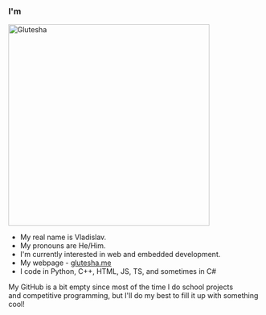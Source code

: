 

### I'm
<img src="https://glutesha.me/assets/logo-BYbftR7g.png" alt="Glutesha" width="400"/>


- My real name is Vladislav.
- My pronouns are He/Him.
- I'm currently interested in web and embedded development.
- My webpage - [glutesha.me](https://glutesha.me)
- I code in Python, C++, HTML, JS, TS, and sometimes in C#

My GitHub is a bit empty since most of the time I do school projects  
and competitive programming, but I'll do my best to fill it up with something cool!
